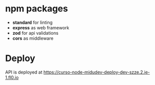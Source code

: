 # npm packages
- **standard** for linting
- **express** as web framework
- **zod** for api validations
- **cors** as middleware

# Deploy
API is deployed at https://curso-node-midudev-deploy-dev-szze.2.ie-1.fl0.io